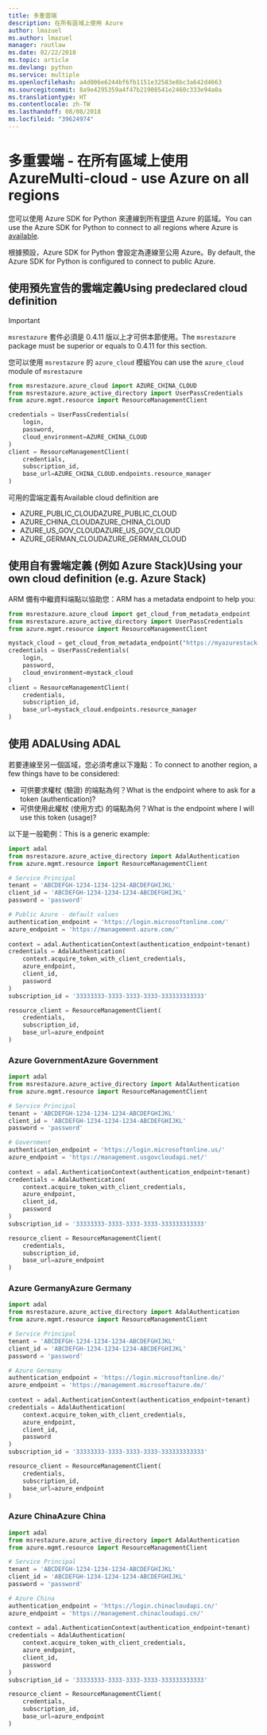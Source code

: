 ```yaml
---
title: 多重雲端
description: 在所有區域上使用 Azure
author: lmazuel
ms.author: lmazuel
manager: routlaw
ms.date: 02/22/2018
ms.topic: article
ms.devlang: python
ms.service: multiple
ms.openlocfilehash: a4d006e6244bf6fb1151e32583e8bc3a642d4663
ms.sourcegitcommit: 8a9e4295359a4f47b21908541e2460c333e94a0a
ms.translationtype: HT
ms.contentlocale: zh-TW
ms.lasthandoff: 08/08/2018
ms.locfileid: "39624974"
---
```

# <a name="multi-cloud---use-azure-on-all-regions"></a><span data-ttu-id="52669-103">多重雲端 - 在所有區域上使用 Azure</span><span class="sxs-lookup"><span data-stu-id="52669-103">Multi-cloud - use Azure on all regions</span></span>

<span data-ttu-id="52669-104">您可以使用 Azure SDK for Python 來連線到所有[提供](https://azure.microsoft.com/regions/services) Azure 的區域。</span><span class="sxs-lookup"><span data-stu-id="52669-104">You can use the Azure SDK for Python to connect to all regions where Azure is [available](https://azure.microsoft.com/regions/services).</span></span>

<span data-ttu-id="52669-105">根據預設，Azure SDK for Python 會設定為連線至公用 Azure。</span><span class="sxs-lookup"><span data-stu-id="52669-105">By default, the Azure SDK for Python is configured to connect to public Azure.</span></span>

## <a name="using-predeclared-cloud-definition"></a><span data-ttu-id="52669-106">使用預先宣告的雲端定義</span><span class="sxs-lookup"><span data-stu-id="52669-106">Using predeclared cloud definition</span></span>

> [!IMPORTANT]
> <span data-ttu-id="52669-107">`msrestazure` 套件必須是 0.4.11 版以上才可供本節使用。</span><span class="sxs-lookup"><span data-stu-id="52669-107">The `msrestazure` package must be superior or equals to 0.4.11 for this section.</span></span>

<span data-ttu-id="52669-108">您可以使用 `msrestazure` 的 `azure_cloud` 模組</span><span class="sxs-lookup"><span data-stu-id="52669-108">You can use the `azure_cloud` module of `msrestazure`</span></span>

```python
from msrestazure.azure_cloud import AZURE_CHINA_CLOUD
from msrestazure.azure_active_directory import UserPassCredentials
from azure.mgmt.resource import ResourceManagementClient

credentials = UserPassCredentials(
    login,
    password,
    cloud_environment=AZURE_CHINA_CLOUD
)
client = ResourceManagementClient(
    credentials,
    subscription_id,
    base_url=AZURE_CHINA_CLOUD.endpoints.resource_manager
)
``` 
  
<span data-ttu-id="52669-109">可用的雲端定義有</span><span class="sxs-lookup"><span data-stu-id="52669-109">Available cloud definition are</span></span>
  - <span data-ttu-id="52669-110">AZURE_PUBLIC_CLOUD</span><span class="sxs-lookup"><span data-stu-id="52669-110">AZURE_PUBLIC_CLOUD</span></span>
  - <span data-ttu-id="52669-111">AZURE_CHINA_CLOUD</span><span class="sxs-lookup"><span data-stu-id="52669-111">AZURE_CHINA_CLOUD</span></span>
  - <span data-ttu-id="52669-112">AZURE_US_GOV_CLOUD</span><span class="sxs-lookup"><span data-stu-id="52669-112">AZURE_US_GOV_CLOUD</span></span>
  - <span data-ttu-id="52669-113">AZURE_GERMAN_CLOUD</span><span class="sxs-lookup"><span data-stu-id="52669-113">AZURE_GERMAN_CLOUD</span></span>

## <a name="using-your-own-cloud-definition-eg-azure-stack"></a><span data-ttu-id="52669-114">使用自有雲端定義 (例如 Azure Stack)</span><span class="sxs-lookup"><span data-stu-id="52669-114">Using your own cloud definition (e.g. Azure Stack)</span></span>
<span data-ttu-id="52669-115">ARM 備有中繼資料端點以協助您：</span><span class="sxs-lookup"><span data-stu-id="52669-115">ARM has a metadata endpoint to help you:</span></span>

```python
from msrestazure.azure_cloud import get_cloud_from_metadata_endpoint
from msrestazure.azure_active_directory import UserPassCredentials
from azure.mgmt.resource import ResourceManagementClient

mystack_cloud = get_cloud_from_metadata_endpoint("https://myazurestack-arm-endpoint.com")
credentials = UserPassCredentials(
    login,
    password,
    cloud_environment=mystack_cloud
)
client = ResourceManagementClient(
    credentials,
    subscription_id,
    base_url=mystack_cloud.endpoints.resource_manager
)
```
## <a name="using-adal"></a><span data-ttu-id="52669-116">使用 ADAL</span><span class="sxs-lookup"><span data-stu-id="52669-116">Using ADAL</span></span>

<span data-ttu-id="52669-117">若要連線至另一個區域，您必須考慮以下幾點：</span><span class="sxs-lookup"><span data-stu-id="52669-117">To connect to another region, a few things have to be considered:</span></span>

- <span data-ttu-id="52669-118">可供要求權杖 (驗證) 的端點為何？</span><span class="sxs-lookup"><span data-stu-id="52669-118">What is the endpoint where to ask for a token (authentication)?</span></span>
- <span data-ttu-id="52669-119">可供使用此權杖 (使用方式) 的端點為何？</span><span class="sxs-lookup"><span data-stu-id="52669-119">What is the endpoint where I will use this token (usage)?</span></span>

<span data-ttu-id="52669-120">以下是一般範例：</span><span class="sxs-lookup"><span data-stu-id="52669-120">This is a generic example:</span></span>

```python
import adal
from msrestazure.azure_active_directory import AdalAuthentication
from azure.mgmt.resource import ResourceManagementClient

# Service Principal
tenant = 'ABCDEFGH-1234-1234-1234-ABCDEFGHIJKL'
client_id = 'ABCDEFGH-1234-1234-1234-ABCDEFGHIJKL'
password = 'password'

# Public Azure - default values
authentication_endpoint = 'https://login.microsoftonline.com/'
azure_endpoint = 'https://management.azure.com/'
    
context = adal.AuthenticationContext(authentication_endpoint+tenant)
credentials = AdalAuthentication(
    context.acquire_token_with_client_credentials,
    azure_endpoint,
    client_id,
    password
)
subscription_id = '33333333-3333-3333-3333-333333333333'

resource_client = ResourceManagementClient(
    credentials,
    subscription_id,
    base_url=azure_endpoint
)
```

### <a name="azure-government"></a><span data-ttu-id="52669-121">Azure Government</span><span class="sxs-lookup"><span data-stu-id="52669-121">Azure Government</span></span>
```python
import adal
from msrestazure.azure_active_directory import AdalAuthentication
from azure.mgmt.resource import ResourceManagementClient

# Service Principal
tenant = 'ABCDEFGH-1234-1234-1234-ABCDEFGHIJKL'
client_id = 'ABCDEFGH-1234-1234-1234-ABCDEFGHIJKL'
password = 'password'

# Government
authentication_endpoint = 'https://login.microsoftonline.us/'
azure_endpoint = 'https://management.usgovcloudapi.net/'
    
context = adal.AuthenticationContext(authentication_endpoint+tenant)
credentials = AdalAuthentication(
    context.acquire_token_with_client_credentials,
    azure_endpoint,
    client_id,
    password
)
subscription_id = '33333333-3333-3333-3333-333333333333'

resource_client = ResourceManagementClient(
    credentials,
    subscription_id,
    base_url=azure_endpoint
)
```

### <a name="azure-germany"></a><span data-ttu-id="52669-122">Azure Germany</span><span class="sxs-lookup"><span data-stu-id="52669-122">Azure Germany</span></span>
```python
import adal
from msrestazure.azure_active_directory import AdalAuthentication
from azure.mgmt.resource import ResourceManagementClient

# Service Principal
tenant = 'ABCDEFGH-1234-1234-1234-ABCDEFGHIJKL'
client_id = 'ABCDEFGH-1234-1234-1234-ABCDEFGHIJKL'
password = 'password'

# Azure Germany
authentication_endpoint = 'https://login.microsoftonline.de/'
azure_endpoint = 'https://management.microsoftazure.de/'
    
context = adal.AuthenticationContext(authentication_endpoint+tenant)
credentials = AdalAuthentication(
    context.acquire_token_with_client_credentials,
    azure_endpoint,
    client_id,
    password
)
subscription_id = '33333333-3333-3333-3333-333333333333'

resource_client = ResourceManagementClient(
    credentials,
    subscription_id,
    base_url=azure_endpoint
)
```

### <a name="azure-china"></a><span data-ttu-id="52669-123">Azure China</span><span class="sxs-lookup"><span data-stu-id="52669-123">Azure China</span></span>
```python
import adal
from msrestazure.azure_active_directory import AdalAuthentication
from azure.mgmt.resource import ResourceManagementClient

# Service Principal
tenant = 'ABCDEFGH-1234-1234-1234-ABCDEFGHIJKL'
client_id = 'ABCDEFGH-1234-1234-1234-ABCDEFGHIJKL'
password = 'password'

# Azure China
authentication_endpoint = 'https://login.chinacloudapi.cn/'
azure_endpoint = 'https://management.chinacloudapi.cn/'
    
context = adal.AuthenticationContext(authentication_endpoint+tenant)
credentials = AdalAuthentication(
    context.acquire_token_with_client_credentials,
    azure_endpoint,
    client_id,
    password
)
subscription_id = '33333333-3333-3333-3333-333333333333'

resource_client = ResourceManagementClient(
    credentials,
    subscription_id,
    base_url=azure_endpoint
)
```
